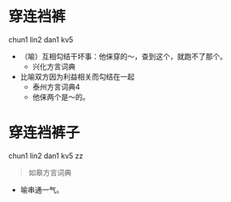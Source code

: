 # 穿连裆裤
chun1 lin2 dan1 kv5
+ （喻）互相勾结干坏事：他俫穿的～，查到这个，就跑不了那个。
  * 兴化方言词典
+ 比喻双方因为利益相关而勾结在一起
  * 泰州方言词典4
  - 他俫两个是～的。


# 穿连裆裤子
chun1 lin2 dan1 kv5 zz
> 如皋方言词典
- 喻串通一气。
